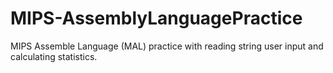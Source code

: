 # MIPS-AssemblyLanguagePractice
MIPS Assemble Language (MAL) practice with reading string user input and calculating statistics.
